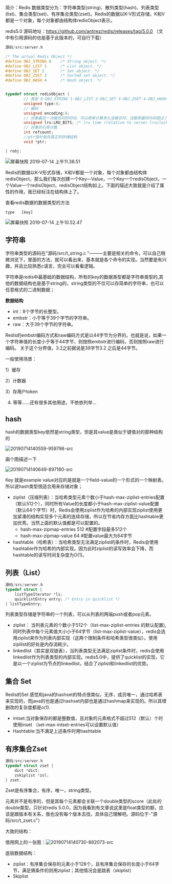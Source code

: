



简介：Redis 数据类型分为：字符串类型(string)、散列类型(hash)、列表类型(list)、集合类型(set)、有序集合类型(zset)。Redis的数据以K-V形式存储，K和V都是一个对象，每个对象都由结构体redisObject表示。



redis5.0 源码地址：https://github.com/antirez/redis/releases/tag/5.0.0  （文中有引用源码的也是基于此版本的，可自行下载）



```c
源码/src/server.h  

/* The actual Redis Object */
#define OBJ_STRING 0    /* String object. */
#define OBJ_LIST 1      /* List object. */
#define OBJ_SET 2       /* Set object. */
#define OBJ_ZSET 3      /* Sorted set object. */
#define OBJ_HASH 4      /* Hash object. */


typedef struct redisObject {
		// 类型 0-OBJ_STRING 1-OBJ_LIST 2-OBJ_SET 3-OBJ_ZSET 4-OBJ_HASH
        unsigned type:4;
		// 编码
        unsigned encoding:4;
		// 对象最后一次被访问的时间，可以用来计算多久没被访问，当服务器的内存超过了maxmemory设置的上限时，没有被访问的时间越长的键就越优先被服务器释放，从而回收内存
        unsigned lru:LRU_BITS; /* lru time (relative to server.lruclock) */
		// 对象的引用计数
        int refcount;
		//ptr指针指向真正的存储结构 
        void *ptr;

} robj;

```

![屏幕快照 2019-07-14 上午11.38.51](http://file.xjzspace.com/20210720212302.png)

Redis的数据以K-V形式存储，K和V都是一个对象，每个对象都由结构体redisObject，那么我们每次创建一个Key—Value，一个Key一个redisObject，一个Value一个redisObject，redisObject结构如上。下面的描述大致就是介绍了属性的作用，我已经标注在结构体上了。



查看redis数据的数据类型的方法

``` type   [key] ```

![屏幕快照 2019-07-14 上午10.52.47](http://file.xjzspace.com/20210720212305.png)



## 字符串

 字符串类型的源码在"源码/src/t_string.c "———主要是相关的命令，可以自己稍微浏览下，里面的方法，就可以看出来，基本就是各个命令的实现。当然要是有兴趣，并且比较熟悉c语言，完全可以看看逻辑。

字符串是redis中最基础的数据结构，所有的key的数据类型都是字符串类型的,其他的数据结构也是基于string的，string类型的不仅可以存简单的字符串，也可以任意格式的二进制数据；

**数据结构**

- int：8个字节的长整型。
- embstr：小于等于39个字节的字符串。
- raw：大于39个字节的字符串。

Redis的embstr编码方式和raw编码方式是以44字节为分界的，也就是说，如果一个字符串值的长度小于等于44字节，则按照embstr进行编码，否则按照raw进行编码。   关于这个分界值，3.2之前据说是39字节3.2 之后是44字节。

一般使用场景：

1）缓存

2）计数器

3）存用户token

4)  等等......还有很多其他用途，不依依列举...



## hash

hash的数据类型key依然是string类型，但是其value是类似于键值对的那种结构的

![20190714140559-959798-src](http://file.xjzspace.com/20210720214109.png)





画个图描述一下

![20190714140649-897180-src](http://file.xjzspace.com/20210720214048.png)



Key 就是example   value对应的是就是一个field-value的一个形式的一个映射表。所以说hash类型很适合用来存储对象；

- ziplist（压缩列表）：当哈希类型元素个数小于hash-max-ziplist-entries配置（默认512个），同时所有Value的长度都小于hash-max-ziplist-value配置（默认64个字节）时，Redis会使用ziplist作为哈希的内部实现ziplist使用更加紧凑的结构实现多个元素的连续存储，所以在节省内存方面比hashtable更加优秀。当然上面的默认值都是可以配置的。
  - hash-max-zipmap-entries 512 #配置字段最多512个
  - hash-max-zipmap-value 64 #配置value最大为64字节
- hashtable（哈希表）：当哈希类型无法满足ziplist的条件时，Redis会使用hashtable作为哈希的内部实现。因为此时ziplist的读写效率会下降，而hashtable的读写时间复杂度为O(1)。

## 列表（List）

```c
源码/src/server.h 
typedef struct {
    listTypeIterator *li;
    quicklistEntry entry; /* Entry in quicklist */
} listTypeEntry;
```

列表类型存储是字符串的一个列表，可以从列表的两端push或者pop元素。

- ziplist： 当列表元素的个数小于512个（list-max-ziplist-entries 的默认配置), 同时列表中每个元素值大小小于64字节（list-max-ziplist-value），redis会选用ziplist来作为列表内部实现（这两个限制条件和哈希类型很类似）。使用ziplilst的好处是内存消耗少。
- linkedlist（其实是双链表），当列表类型无法满足ziplist条件时，redis会使用linkedlist作为列表类型的内部实现。redis5.0中，提供了quicklist的实现，它是以一个ziplist为节点的linkedlist，结合了ziplist和linkedlist的优势。

## 集合 Set

Redis的Set 感觉和java的hashset的特点很类似，无序，成员唯一，通过哈希表来实现的，而java的也是通过hashset内部也是通过hashmap来实现的。所以其增删改的复杂度都是o(1).

- intset:当对象保存的都是整数值，且对象的元素格式不超过512（默认）个时使用inset  （set-max-intset-entries可以设置默认值）
- Hashtable:当不满足上述条件时用hashtable

## 有序集合Zset

```c
源码/src/server.h 
typedef struct zset {
    dict *dict;
    zskiplist *zsl;
} zset;
```



Zset是有序集合，有序，唯一，string类型。

元素并不是有序的，但是其每个元素都会关联一个double类型的score（此处的double类型，只针对redis 5.0.0，因为我看到有文章说这里是float类型的额，应该是跟版本有关系，我也没有每个版本去找，具体自己理解吧。源码位于-"源码/src/t_zset.c"）

大致的结构：

借用网上的一张图：![20190714140730-882073-src](http://file.xjzspace.com/20210720213951.png)



底层数据结构：

- ziplist：有序集合保存的元素小于128个，且有序集合保存的长度小于64字节，满足俩条件的则用ziplist；其他情况会是跳表（skiplist）
- Skiplist

